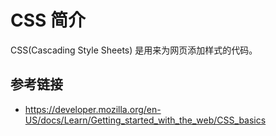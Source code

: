 # CSS 简介

CSS(Cascading Style Sheets) 是用来为网页添加样式的代码。

## 参考链接
* https://developer.mozilla.org/en-US/docs/Learn/Getting_started_with_the_web/CSS_basics
